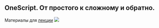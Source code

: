 ## OneScript. От простого к сложному и обратно.

Материалы для [лекции](https://infostart.ru/event/1977136/) ![](https://infostart.ru/bitrix/templates/sandbox_empty/assets/tpl/abo/img/logo.svg) 